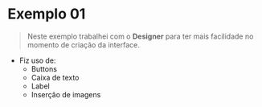 # Exemplo 01
> Neste exemplo trabalhei com o **Designer** para ter mais facilidade no momento de criação da interface.
* Fiz uso de:
   * Buttons
   * Caixa de texto
   * Label
   * Inserção de imagens


